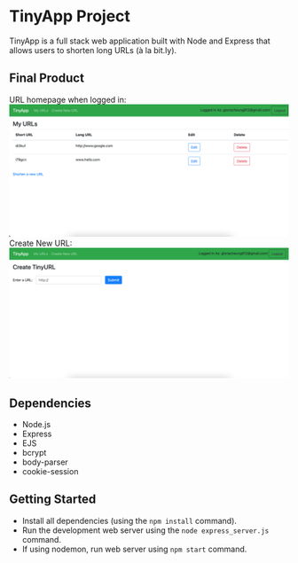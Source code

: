 # TinyApp Project

TinyApp is a full stack web application built with Node and Express that allows users to shorten long URLs (à la bit.ly).

## Final Product

URL homepage when logged in:
!["URL homepage when logged in"](./docs/urls-page.png)
Create New URL:
!["create new URL"](./docs/new-url-page.png)

## Dependencies

- Node.js
- Express
- EJS
- bcrypt
- body-parser
- cookie-session


## Getting Started

- Install all dependencies (using the `npm install` command).
- Run the development web server using the `node express_server.js` command.
- If using nodemon, run web server using `npm start` command.